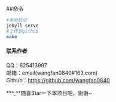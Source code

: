 ##命令
~~~sh
#本地启动
jekyll serve 
#上传到github
make
~~~


#### 联系作者
QQ：625413997  
邮箱：email(wangfan0840#163.com)  
Github：https://github.com/wangfan0840  



**^_^*随喜Star一下本项目吧，谢谢~  